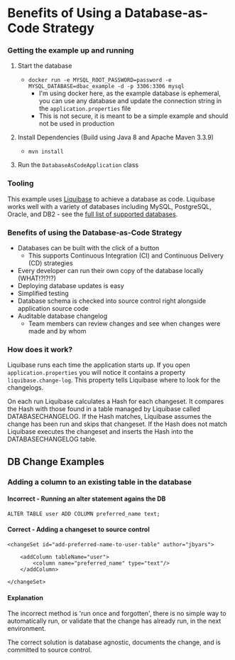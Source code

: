 # Benefits of Using a Database-as-Code Strategy

### Getting the example up and running

1. Start the database

    * `docker run -e MYSQL_ROOT_PASSWORD=password -e MYSQL_DATABASE=dbac_example -d -p 3306:3306 mysql`
        * I'm using docker here, as the example database is ephemeral, you can use any 
        database and update the connection string in the `application.properties` file
        * This is not secure, it is meant to be a simple example and should not be used 
        in production
    
2. Install Dependencies (Build using Java 8 and Apache Maven 3.3.9)

    * `mvn install`
    
3. Run the `DatabaseAsCodeApplication` class 

### Tooling

This example uses [Liquibase](http://www.liquibase.org/) to achieve a database as code.  Liquibase 
works well with a variety of databases including MySQL, PostgreSQL, Oracle, and DB2 - 
see the [full list of supported databases](http://www.liquibase.org/databases.html).
 
### Benefits of using the Database-as-Code Strategy

* Databases can be built with the click of a button
  * This supports Continuous Integration (CI) and Continuous Delivery (CD) strategies
* Every developer can run their own copy of the database locally (WHAT!?!?!?)
* Deploying database updates is easy
* Simplified testing
* Database schema is checked into source control right alongside application source code
* Auditable database changelog
  * Team members can review changes and see when changes were made and by whom
  
### How does it work?

Liquibase runs each time the application starts up.  If you open `application.properties` 
you will notice it contains a property `liquibase.change-log`.  This property tells Liquibase
where to look for the changelogs.

On each run Liquibase calculates a Hash for each changeset.  It compares the Hash with those found 
in a table managed by Liquibase called DATABASECHANGELOG.  If the Hash matches, Liquibase assumes 
the change has been run and skips that changeset.  If the Hash does not match Liquibase executes 
the changeset and inserts the Hash into the DATABASECHANGELOG table.
  
## DB Change Examples

### Adding a column to an existing table in the database

#### Incorrect - Running an alter statement agains the DB

`ALTER TABLE user ADD COLUMN preferred_name text;`
    
#### Correct - Adding a changeset to source control

    <changeSet id="add-preferred-name-to-user-table" author="jbyars">
    
        <addColumn tableName="user">
            <column name="preferred_name" type="text"/>
        </addColumn>
        
    </changeSet>
     
#### Explanation

The incorrect method is 'run once and forgotten', there  is no simple way to automatically run, or validate that the change has already run, in the 
next environment.

The correct solution is database agnostic, documents the change, and is committed to source 
control.